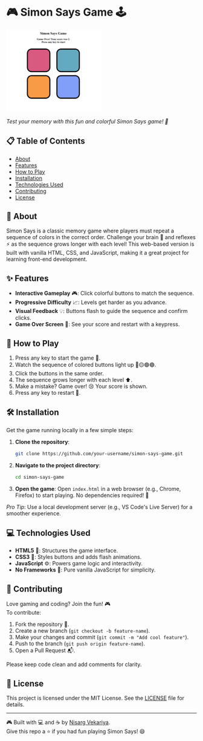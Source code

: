 # 🎮 Simon Says Game 🕹️

<img src="GamePlay.png" height=50% width=50%> 

*Test your memory with this fun and colorful Simon Says game! 🎲*

## 📋 Table of Contents
- [About](#about)
- [Features](#features)
- [How to Play](#how-to-play)
- [Installation](#installation)
- [Technologies Used](#technologies-used)
- [Contributing](#contributing)
- [License](#license)

## 🎯 About
Simon Says is a classic memory game where players must repeat a sequence of colors in the correct order. Challenge your brain 🧠 and reflexes ⚡ as the sequence grows longer with each level! This web-based version is built with vanilla HTML, CSS, and JavaScript, making it a great project for learning front-end development.

## ✨ Features
- **Interactive Gameplay** 🎮: Click colorful buttons to match the sequence.
- **Progressive Difficulty** 📈: Levels get harder as you advance.
- **Visual Feedback** 💡: Buttons flash to guide the sequence and confirm clicks.
- **Game Over Screen** 🏁: See your score and restart with a keypress.

## 🎲 How to Play
1. Press any key to start the game 🚀.
2. Watch the sequence of colored buttons light up 🔴🟡🟢🟣.
3. Click the buttons in the same order.
4. The sequence grows longer with each level ⬆️.
5. Make a mistake? Game over! 😢 Your score is shown.
6. Press any key to restart 🔄.

## 🛠️ Installation
Get the game running locally in a few simple steps:

1. **Clone the repository**:
   ```bash
   git clone https://github.com/your-username/simon-says-game.git
   ```
2. **Navigate to the project directory**:
   ```bash
   cd simon-says-game
   ```
3. **Open the game**:
   Open `index.html` in a web browser (e.g., Chrome, Firefox) to start playing. No dependencies required! 🎉

*Pro Tip*: Use a local development server (e.g., VS Code's Live Server) for a smoother experience.

## 💻 Technologies Used
- **HTML5** 📝: Structures the game interface.
- **CSS3** 🎨: Styles buttons and adds flash animations.
- **JavaScript** ⚙️: Powers game logic and interactivity.
- **No Frameworks** 🚀: Pure vanilla JavaScript for simplicity.

## 🤝 Contributing
Love gaming and coding? Join the fun! 🎮  
To contribute:
1. Fork the repository 🍴.
2. Create a new branch (`git checkout -b feature-name`).
3. Make your changes and commit (`git commit -m "Add cool feature"`).
4. Push to the branch (`git push origin feature-name`).
5. Open a Pull Request 📬.

Please keep code clean and add comments for clarity.

## 📜 License
This project is licensed under the MIT License. See the [LICENSE](https://github.com/nisargvekariya01/Simon-Says-Game/blob/92f74dde921185302557af3dd6656c720af5b6b0/LICENSE.md) file for details.

---

🎮 Built with 💻 and ☕ by [Nisarg Vekariya](https://github.com/nisargvekariya01).  
Give this repo a ⭐ if you had fun playing Simon Says! 😄
